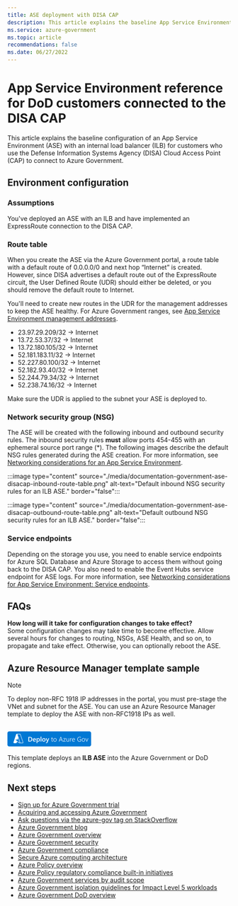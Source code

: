 ```yaml
---
title: ASE deployment with DISA CAP
description: This article explains the baseline App Service Environment configuration for customers who use DISA CAP to connect to Azure Government.
ms.service: azure-government
ms.topic: article
recommendations: false
ms.date: 06/27/2022
---
```


# App Service Environment reference for DoD customers connected to the DISA CAP

This article explains the baseline configuration of an App Service Environment (ASE) with an internal load balancer (ILB) for customers who use the Defense Information Systems Agency (DISA) Cloud Access Point (CAP) to connect to Azure Government.

## Environment configuration

### Assumptions

You've deployed an ASE with an ILB and have implemented an ExpressRoute connection to the DISA CAP.

### Route table

When you create the ASE via the Azure Government portal, a route table with a default route of 0.0.0.0/0 and next hop “Internet” is created. However, since DISA advertises a default route out of the ExpressRoute circuit, the User Defined Route (UDR) should either be deleted, or you should remove the default route to Internet.  

You'll need to create new routes in the UDR for the management addresses to keep the ASE healthy. For Azure Government ranges, see [App Service Environment management addresses](../app-service/environment/management-addresses.md).

- 23.97.29.209/32 -> Internet
- 13.72.53.37/32 -> Internet
- 13.72.180.105/32 -> Internet
- 52.181.183.11/32 -> Internet
- 52.227.80.100/32 -> Internet
- 52.182.93.40/32 -> Internet
- 52.244.79.34/32 -> Internet
- 52.238.74.16/32 -> Internet

Make sure the UDR is applied to the subnet your ASE is deployed to. 

### Network security group (NSG)

The ASE will be created with the following inbound and outbound security rules. The inbound security rules **must** allow ports 454-455 with an ephemeral source port range (*). The following images describe the default NSG rules generated during the ASE creation. For more information, see [Networking considerations for an App Service Environment](../app-service/environment/network-info.md#network-security-groups).

:::image type="content" source="./media/documentation-government-ase-disacap-inbound-route-table.png" alt-text="Default inbound NSG security rules for an ILB ASE." border="false":::

:::image type="content" source="./media/documentation-government-ase-disacap-outbound-route-table.png" alt-text="Default outbound NSG security rules for an ILB ASE." border="false":::

### Service endpoints 

Depending on the storage you use, you need to enable service endpoints for Azure SQL Database and Azure Storage to access them without going back to the DISA CAP. You also need to enable the Event Hubs service endpoint for ASE logs. For more information, see [Networking considerations for App Service Environment: Service endpoints](../app-service/environment/network-info.md#service-endpoints).

## FAQs

**How long will it take for configuration changes to take effect?** </br>
Some configuration changes may take time to become effective. Allow several hours for changes to routing, NSGs, ASE Health, and so on, to propagate and take effect. Otherwise, you can optionally reboot the ASE.

## Azure Resource Manager template sample

> [!NOTE]
> To deploy non-RFC 1918 IP addresses in the portal, you must pre-stage the VNet and subnet for the ASE. You can use an Azure Resource Manager template to deploy the ASE with non-RFC1918 IPs as well.

</br>

<a href="https://portal.azure.us/#create/Microsoft.Template/uri/https%3A%2F%2Fraw.githubusercontent.com%2FAzure%2Fazure-quickstart-templates%2Fmaster%2FApp-Service-Environment-AzFirewall%2Fazuredeploy.json" target="_blank">

<img src="https://raw.githubusercontent.com/Azure/azure-quickstart-templates/master/1-CONTRIBUTION-GUIDE/images/deploytoazuregov.png" alt="Button to deploy to Azure Gov" />
</a>

This template deploys an **ILB ASE** into the Azure Government or DoD regions.

## Next steps

- [Sign up for Azure Government trial](https://azure.microsoft.com/global-infrastructure/government/request/?ReqType=Trial)
- [Acquiring and accessing Azure Government](https://azure.microsoft.com/offers/azure-government/)
- [Ask questions via the azure-gov tag on StackOverflow](https://stackoverflow.com/tags/azure-gov)
- [Azure Government blog](https://devblogs.microsoft.com/azuregov/)
- [Azure Government overview](./documentation-government-welcome.md)
- [Azure Government security](./documentation-government-plan-security.md)
- [Azure Government compliance](./documentation-government-plan-compliance.md)
- [Secure Azure computing architecture](./compliance/secure-azure-computing-architecture.md)
- [Azure Policy overview](../governance/policy/overview.md)
- [Azure Policy regulatory compliance built-in initiatives](../governance/policy/samples/index.md#regulatory-compliance)
- [Azure Government services by audit scope](./compliance/azure-services-in-fedramp-auditscope.md#azure-government-services-by-audit-scope)
- [Azure Government isolation guidelines for Impact Level 5 workloads](./documentation-government-impact-level-5.md)
- [Azure Government DoD overview](./documentation-government-overview-dod.md)
